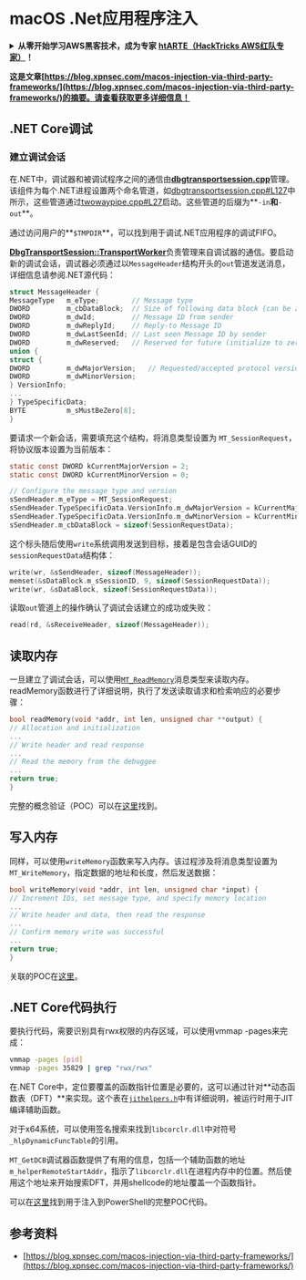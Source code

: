 # macOS .Net应用程序注入

<details>

<summary><strong>从零开始学习AWS黑客技术，成为专家</strong> <a href="https://training.hacktricks.xyz/courses/arte"><strong>htARTE（HackTricks AWS红队专家）</strong></a><strong>！</strong></summary>

支持HackTricks的其他方式：

- 如果您想看到您的**公司在HackTricks中做广告**或**下载PDF格式的HackTricks**，请查看[**订阅计划**](https://github.com/sponsors/carlospolop)!
- 获取[**官方PEASS & HackTricks周边产品**](https://peass.creator-spring.com)
- 探索[**PEASS家族**](https://opensea.io/collection/the-peass-family)，我们独家[NFTs](https://opensea.io/collection/the-peass-family)收藏品
- **加入** 💬 [**Discord群**](https://discord.gg/hRep4RUj7f) 或 [**电报群**](https://t.me/peass) 或在**Twitter**上关注我们 🐦 [**@carlospolopm**](https://twitter.com/hacktricks_live)**。**
- 通过向[**HackTricks**](https://github.com/carlospolop/hacktricks)和[**HackTricks Cloud**](https://github.com/carlospolop/hacktricks-cloud) github仓库提交PR来分享您的黑客技巧。

</details>

**这是文章[https://blog.xpnsec.com/macos-injection-via-third-party-frameworks/](https://blog.xpnsec.com/macos-injection-via-third-party-frameworks/)的摘要。请查看获取更多详细信息！**

## .NET Core调试 <a href="#net-core-debugging" id="net-core-debugging"></a>

### **建立调试会话** <a href="#net-core-debugging" id="net-core-debugging"></a>

在.NET中，调试器和被调试程序之间的通信由[**dbgtransportsession.cpp**](https://github.com/dotnet/runtime/blob/0633ecfb79a3b2f1e4c098d1dd0166bc1ae41739/src/coreclr/debug/shared/dbgtransportsession.cpp)管理。该组件为每个.NET进程设置两个命名管道，如[dbgtransportsession.cpp#L127](https://github.com/dotnet/runtime/blob/0633ecfb79a3b2f1e4c098d1dd0166bc1ae41739/src/coreclr/debug/shared/dbgtransportsession.cpp#L127)中所示，这些管道通过[twowaypipe.cpp#L27](https://github.com/dotnet/runtime/blob/0633ecfb79a3b2f1e4c098d1dd0166bc1ae41739/src/coreclr/debug/debug-pal/unix/twowaypipe.cpp#L27)启动。这些管道的后缀为**`-in`**和**`-out`**。

通过访问用户的**`$TMPDIR`**，可以找到用于调试.NET应用程序的调试FIFO。

[**DbgTransportSession::TransportWorker**](https://github.com/dotnet/runtime/blob/0633ecfb79a3b2f1e4c098d1dd0166bc1ae41739/src/coreclr/debug/shared/dbgtransportsession.cpp#L1259)负责管理来自调试器的通信。要启动新的调试会话，调试器必须通过以`MessageHeader`结构开头的`out`管道发送消息，详细信息请参阅.NET源代码：
```c
struct MessageHeader {
MessageType   m_eType;        // Message type
DWORD         m_cbDataBlock;  // Size of following data block (can be zero)
DWORD         m_dwId;         // Message ID from sender
DWORD         m_dwReplyId;    // Reply-to Message ID
DWORD         m_dwLastSeenId; // Last seen Message ID by sender
DWORD         m_dwReserved;   // Reserved for future (initialize to zero)
union {
struct {
DWORD         m_dwMajorVersion;   // Requested/accepted protocol version
DWORD         m_dwMinorVersion;
} VersionInfo;
...
} TypeSpecificData;
BYTE          m_sMustBeZero[8];
}
```
要请求一个新会话，需要填充这个结构，将消息类型设置为 `MT_SessionRequest`，将协议版本设置为当前版本：
```c
static const DWORD kCurrentMajorVersion = 2;
static const DWORD kCurrentMinorVersion = 0;

// Configure the message type and version
sSendHeader.m_eType = MT_SessionRequest;
sSendHeader.TypeSpecificData.VersionInfo.m_dwMajorVersion = kCurrentMajorVersion;
sSendHeader.TypeSpecificData.VersionInfo.m_dwMinorVersion = kCurrentMinorVersion;
sSendHeader.m_cbDataBlock = sizeof(SessionRequestData);
```
这个标头随后使用`write`系统调用发送到目标，接着是包含会话GUID的`sessionRequestData`结构体：
```c
write(wr, &sSendHeader, sizeof(MessageHeader));
memset(&sDataBlock.m_sSessionID, 9, sizeof(SessionRequestData));
write(wr, &sDataBlock, sizeof(SessionRequestData));
```
读取`out`管道上的操作确认了调试会话建立的成功或失败：
```c
read(rd, &sReceiveHeader, sizeof(MessageHeader));
```
## 读取内存
一旦建立了调试会话，可以使用[`MT_ReadMemory`](https://github.com/dotnet/runtime/blob/f3a45a91441cf938765bafc795cbf4885cad8800/src/coreclr/src/debug/shared/dbgtransportsession.cpp#L1896)消息类型来读取内存。readMemory函数进行了详细说明，执行了发送读取请求和检索响应的必要步骤：
```c
bool readMemory(void *addr, int len, unsigned char **output) {
// Allocation and initialization
...
// Write header and read response
...
// Read the memory from the debuggee
...
return true;
}
```
完整的概念验证（POC）可以在[这里](https://gist.github.com/xpn/95eefc14918998853f6e0ab48d9f7b0b)找到。

## 写入内存

同样，可以使用`writeMemory`函数来写入内存。该过程涉及将消息类型设置为`MT_WriteMemory`，指定数据的地址和长度，然后发送数据：
```c
bool writeMemory(void *addr, int len, unsigned char *input) {
// Increment IDs, set message type, and specify memory location
...
// Write header and data, then read the response
...
// Confirm memory write was successful
...
return true;
}
```
关联的POC在[这里](https://gist.github.com/xpn/7c3040a7398808747e158a25745380a5)。

## .NET Core代码执行 <a href="#net-core-code-execution" id="net-core-code-execution"></a>

要执行代码，需要识别具有rwx权限的内存区域，可以使用vmmap -pages来完成：
```bash
vmmap -pages [pid]
vmmap -pages 35829 | grep "rwx/rwx"
```
在.NET Core中，定位要覆盖的函数指针位置是必要的，这可以通过针对**动态函数表（DFT）**来实现。这个表在[`jithelpers.h`](https://github.com/dotnet/runtime/blob/6072e4d3a7a2a1493f514cdf4be75a3d56580e84/src/coreclr/src/inc/jithelpers.h)中有详细说明，被运行时用于JIT编译辅助函数。

对于x64系统，可以使用签名搜索来找到`libcorclr.dll`中对符号`_hlpDynamicFuncTable`的引用。

`MT_GetDCB`调试器函数提供了有用的信息，包括一个辅助函数的地址`m_helperRemoteStartAddr`，指示了`libcorclr.dll`在进程内存中的位置。然后使用这个地址来开始搜索DFT，并用shellcode的地址覆盖一个函数指针。

可以在[这里](https://gist.github.com/xpn/b427998c8b3924ab1d63c89d273734b6)找到用于注入到PowerShell的完整POC代码。

## 参考资料

* [https://blog.xpnsec.com/macos-injection-via-third-party-frameworks/](https://blog.xpnsec.com/macos-injection-via-third-party-frameworks/)
